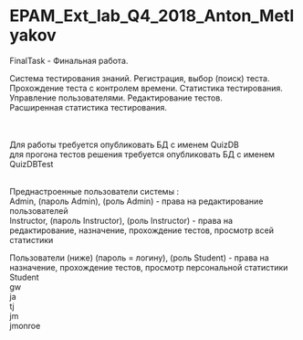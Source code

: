 # EPAM_Ext_lab_Q4_2018_Anton_Metlyakov
FinalTask - Финальная работа.

Система тестирования знаний. Регистрация, выбор (поиск) теста. Прохождение теста с контролем времени.
Статистика тестирования. Управление пользователями. Редактирование тестов.<br> 
Расширенная статистика тестирования.<br><br><br>

Для работы требуется опубликовать БД с именем QuizDB<br>
для прогона тестов решения требуется опубликовать БД с именем QuizDBTest<br><br>

Преднастроенные пользователи системы :<br>
Admin, (пароль Admin), (роль Admin) - права на редактирование пользователей <br>
Instructor, (пароль Instructor), (роль Instructor) - права на редактирование, назначение, прохождение тестов, просмотр всей статистики<br>

Пользователи (ниже) (пароль = логину), (роль Student) - права на назначение, прохождение тестов, просмотр персональной статистики<br>
Student<br>
gw<br>
ja<br>
tj<br>
jm<br>
jmonroe<br>
